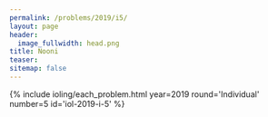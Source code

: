 ```yaml
---
permalink: /problems/2019/i5/
layout: page
header:
  image_fullwidth: head.png
title: Nooni
teaser: 
sitemap: false
---
```


{% include ioling/each_problem.html year=2019 round='Individual' number=5 id='iol-2019-i-5' %}